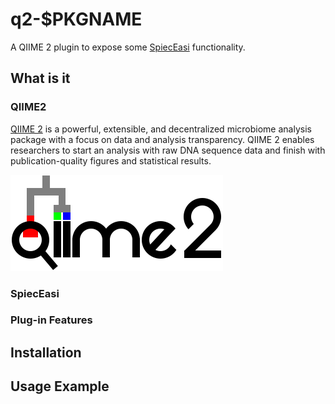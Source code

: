 # q2-$PKGNAME

A QIIME 2 plugin to expose some [SpiecEasi](https://github.com/zdk123/SpiecEasi) functionality.

## What is it

### QIIME2

[QIIME 2](https://qiime2.org/) is a powerful, extensible, and decentralized microbiome analysis package with a focus on data and analysis transparency. QIIME 2 enables researchers to start an analysis with raw DNA sequence data and finish with publication-quality figures and statistical results.

![QIIME 2 Logo](images/qiime2.png)

### SpiecEasi

### Plug-in Features

## Installation


## Usage Example
